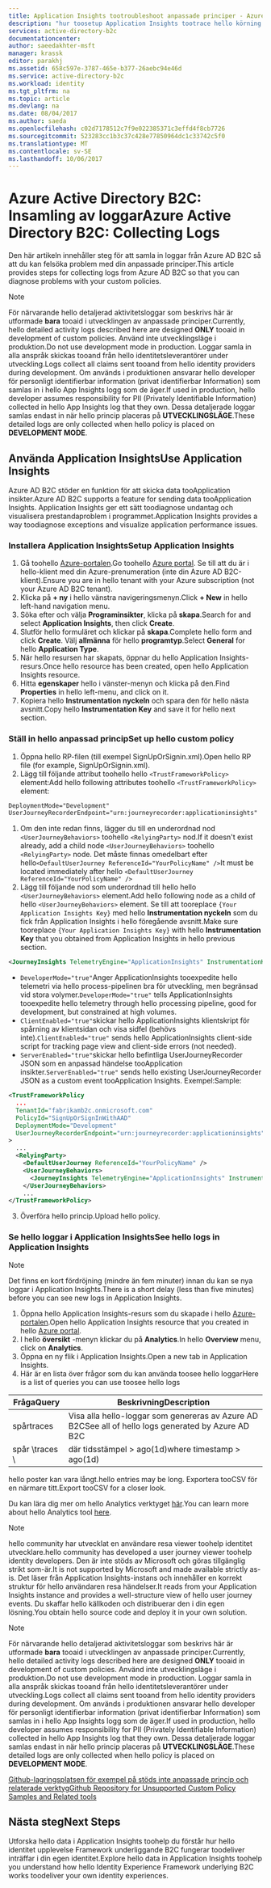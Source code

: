 ```yaml
---
title: Application Insights tootroubleshoot anpassade principer - Azure AD B2C | Microsoft Docs
description: "hur toosetup Application Insights tootrace hello körning av anpassade principer"
services: active-directory-b2c
documentationcenter: 
author: saeedakhter-msft
manager: krassk
editor: parakhj
ms.assetid: 658c597e-3787-465e-b377-26aebc94e46d
ms.service: active-directory-b2c
ms.workload: identity
ms.tgt_pltfrm: na
ms.topic: article
ms.devlang: na
ms.date: 08/04/2017
ms.author: saeda
ms.openlocfilehash: c02d7178512c7f9e022385371c3effd4f8cb7726
ms.sourcegitcommit: 523283cc1b3c37c428e77850964dc1c33742c5f0
ms.translationtype: MT
ms.contentlocale: sv-SE
ms.lasthandoff: 10/06/2017
---
```

# <a name="azure-active-directory-b2c-collecting-logs"></a><span data-ttu-id="41e83-103">Azure Active Directory B2C: Insamling av loggar</span><span class="sxs-lookup"><span data-stu-id="41e83-103">Azure Active Directory B2C: Collecting Logs</span></span>

<span data-ttu-id="41e83-104">Den här artikeln innehåller steg för att samla in loggar från Azure AD B2C så att du kan felsöka problem med din anpassade principer.</span><span class="sxs-lookup"><span data-stu-id="41e83-104">This article provides steps for collecting logs from Azure AD B2C so that you can diagnose problems with your custom policies.</span></span>

>[!NOTE]
><span data-ttu-id="41e83-105">För närvarande hello detaljerad aktivitetsloggar som beskrivs här är utformade **bara** tooaid i utvecklingen av anpassade principer.</span><span class="sxs-lookup"><span data-stu-id="41e83-105">Currently, hello detailed activity logs described here are designed **ONLY** tooaid in development of custom policies.</span></span> <span data-ttu-id="41e83-106">Använd inte utvecklingsläge i produktion.</span><span class="sxs-lookup"><span data-stu-id="41e83-106">Do not use development mode  in production.</span></span>  <span data-ttu-id="41e83-107">Loggar samla in alla anspråk skickas tooand från hello identitetsleverantörer under utveckling.</span><span class="sxs-lookup"><span data-stu-id="41e83-107">Logs collect all claims sent tooand from hello identity providers during development.</span></span>  <span data-ttu-id="41e83-108">Om används i produktionen ansvarar hello developer för personligt identifierbar information (privat identifierbar Information) som samlas in i hello App Insights logg som de äger.</span><span class="sxs-lookup"><span data-stu-id="41e83-108">If used in production, hello developer assumes responsibility for PII (Privately Identifiable Information) collected in hello App Insights log that they own.</span></span>  <span data-ttu-id="41e83-109">Dessa detaljerade loggar samlas endast in när hello princip placeras på **UTVECKLINGSLÄGE**.</span><span class="sxs-lookup"><span data-stu-id="41e83-109">These detailed logs are only collected when hello policy is placed on **DEVELOPMENT MODE**.</span></span>


## <a name="use-application-insights"></a><span data-ttu-id="41e83-110">Använda Application Insights</span><span class="sxs-lookup"><span data-stu-id="41e83-110">Use Application Insights</span></span>

<span data-ttu-id="41e83-111">Azure AD B2C stöder en funktion för att skicka data tooApplication insikter.</span><span class="sxs-lookup"><span data-stu-id="41e83-111">Azure AD B2C supports a feature for sending data tooApplication Insights.</span></span>  <span data-ttu-id="41e83-112">Application Insights ger ett sätt toodiagnose undantag och visualisera prestandaproblem i programmet.</span><span class="sxs-lookup"><span data-stu-id="41e83-112">Application Insights provides a way toodiagnose exceptions and visualize application performance issues.</span></span>

### <a name="setup-application-insights"></a><span data-ttu-id="41e83-113">Installera Application Insights</span><span class="sxs-lookup"><span data-stu-id="41e83-113">Setup Application Insights</span></span>

1. <span data-ttu-id="41e83-114">Gå toohello [Azure-portalen](https://portal.azure.com).</span><span class="sxs-lookup"><span data-stu-id="41e83-114">Go toohello [Azure portal](https://portal.azure.com).</span></span> <span data-ttu-id="41e83-115">Se till att du är i hello-klient med din Azure-prenumeration (inte din Azure AD B2C-klient).</span><span class="sxs-lookup"><span data-stu-id="41e83-115">Ensure you are in hello tenant with your Azure subscription (not your Azure AD B2C tenant).</span></span>
1. <span data-ttu-id="41e83-116">Klicka på **+ ny** i hello vänstra navigeringsmenyn.</span><span class="sxs-lookup"><span data-stu-id="41e83-116">Click **+ New** in hello left-hand navigation menu.</span></span>
1. <span data-ttu-id="41e83-117">Söka efter och välja **Programinsikter**, klicka på **skapa**.</span><span class="sxs-lookup"><span data-stu-id="41e83-117">Search for and select **Application Insights**, then click **Create**.</span></span>
1. <span data-ttu-id="41e83-118">Slutför hello formuläret och klickar på **skapa**.</span><span class="sxs-lookup"><span data-stu-id="41e83-118">Complete hello form and click **Create**.</span></span> <span data-ttu-id="41e83-119">Välj **allmänna** för hello **programtyp**.</span><span class="sxs-lookup"><span data-stu-id="41e83-119">Select **General** for hello **Application Type**.</span></span>
1. <span data-ttu-id="41e83-120">När hello resursen har skapats, öppnar du hello Application Insights-resurs.</span><span class="sxs-lookup"><span data-stu-id="41e83-120">Once hello resource has been created, open hello Application Insights resource.</span></span>
1. <span data-ttu-id="41e83-121">Hitta **egenskaper** hello i vänster-menyn och klicka på den.</span><span class="sxs-lookup"><span data-stu-id="41e83-121">Find **Properties** in hello left-menu, and click on it.</span></span>
1. <span data-ttu-id="41e83-122">Kopiera hello **Instrumentation nyckeln** och spara den för hello nästa avsnitt.</span><span class="sxs-lookup"><span data-stu-id="41e83-122">Copy hello **Instrumentation Key** and save it for hello next section.</span></span>

### <a name="set-up-hello-custom-policy"></a><span data-ttu-id="41e83-123">Ställ in hello anpassad princip</span><span class="sxs-lookup"><span data-stu-id="41e83-123">Set up hello custom policy</span></span>

1. <span data-ttu-id="41e83-124">Öppna hello RP-filen (till exempel SignUpOrSignin.xml).</span><span class="sxs-lookup"><span data-stu-id="41e83-124">Open hello RP file (for example, SignUpOrSignin.xml).</span></span>
1. <span data-ttu-id="41e83-125">Lägg till följande attribut toohello hello `<TrustFrameworkPolicy>` element:</span><span class="sxs-lookup"><span data-stu-id="41e83-125">Add hello following attributes toohello `<TrustFrameworkPolicy>` element:</span></span>

  ```XML
  DeploymentMode="Development"
  UserJourneyRecorderEndpoint="urn:journeyrecorder:applicationinsights"
  ```

1. <span data-ttu-id="41e83-126">Om den inte redan finns, lägger du till en underordnad nod `<UserJourneyBehaviors>` toohello `<RelyingParty>` nod.</span><span class="sxs-lookup"><span data-stu-id="41e83-126">If it doesn't exist already, add a child node `<UserJourneyBehaviors>` toohello `<RelyingParty>` node.</span></span> <span data-ttu-id="41e83-127">Det måste finnas omedelbart efter hello`<DefaultUserJourney ReferenceId="YourPolicyName" />`</span><span class="sxs-lookup"><span data-stu-id="41e83-127">It must be located immediately after hello `<DefaultUserJourney ReferenceId="YourPolicyName" />`</span></span>
2. <span data-ttu-id="41e83-128">Lägg till följande nod som underordnad till hello hello `<UserJourneyBehaviors>` element.</span><span class="sxs-lookup"><span data-stu-id="41e83-128">Add hello following node as a child of hello `<UserJourneyBehaviors>` element.</span></span> <span data-ttu-id="41e83-129">Se till att tooreplace `{Your Application Insights Key}` med hello **Instrumentation nyckeln** som du fick från Application Insights i hello föregående avsnitt.</span><span class="sxs-lookup"><span data-stu-id="41e83-129">Make sure tooreplace `{Your Application Insights Key}` with hello **Instrumentation Key** that you obtained from Application Insights in hello previous section.</span></span>

  ```XML
  <JourneyInsights TelemetryEngine="ApplicationInsights" InstrumentationKey="{Your Application Insights Key}" DeveloperMode="true" ClientEnabled="false" ServerEnabled="true" TelemetryVersion="1.0.0" />
  ```

  * <span data-ttu-id="41e83-130">`DeveloperMode="true"`Anger ApplicationInsights tooexpedite hello telemetri via hello process-pipelinen bra för utveckling, men begränsad vid stora volymer.</span><span class="sxs-lookup"><span data-stu-id="41e83-130">`DeveloperMode="true"` tells ApplicationInsights tooexpedite hello telemetry through hello processing pipeline, good for development, but constrained at high volumes.</span></span>
  * <span data-ttu-id="41e83-131">`ClientEnabled="true"`skickar hello ApplicationInsights klientskript för spårning av klientsidan och visa sidfel (behövs inte).</span><span class="sxs-lookup"><span data-stu-id="41e83-131">`ClientEnabled="true"` sends hello ApplicationInsights client-side script for tracking page view and client-side errors (not needed).</span></span>
  * <span data-ttu-id="41e83-132">`ServerEnabled="true"`skickar hello befintliga UserJourneyRecorder JSON som en anpassad händelse tooApplication insikter.</span><span class="sxs-lookup"><span data-stu-id="41e83-132">`ServerEnabled="true"` sends hello existing UserJourneyRecorder JSON as a custom event tooApplication Insights.</span></span>
<span data-ttu-id="41e83-133">Exempel:</span><span class="sxs-lookup"><span data-stu-id="41e83-133">Sample:</span></span>

  ```XML
  <TrustFrameworkPolicy
    ...
    TenantId="fabrikamb2c.onmicrosoft.com"
    PolicyId="SignUpOrSignInWithAAD"
    DeploymentMode="Development"
    UserJourneyRecorderEndpoint="urn:journeyrecorder:applicationinsights"
  >
    ...
    <RelyingParty>
      <DefaultUserJourney ReferenceId="YourPolicyName" />
      <UserJourneyBehaviors>
        <JourneyInsights TelemetryEngine="ApplicationInsights" InstrumentationKey="{Your Application Insights Key}" DeveloperMode="true" ClientEnabled="false" ServerEnabled="true" TelemetryVersion="1.0.0" />
      </UserJourneyBehaviors>
      ...
  </TrustFrameworkPolicy>
  ```

3. <span data-ttu-id="41e83-134">Överföra hello princip.</span><span class="sxs-lookup"><span data-stu-id="41e83-134">Upload hello policy.</span></span>

### <a name="see-hello-logs-in-application-insights"></a><span data-ttu-id="41e83-135">Se hello loggar i Application Insights</span><span class="sxs-lookup"><span data-stu-id="41e83-135">See hello logs in Application Insights</span></span>

>[!NOTE]
> <span data-ttu-id="41e83-136">Det finns en kort fördröjning (mindre än fem minuter) innan du kan se nya loggar i Application Insights.</span><span class="sxs-lookup"><span data-stu-id="41e83-136">There is a short delay (less than five minutes) before you can see new logs in Application Insights.</span></span>

1. <span data-ttu-id="41e83-137">Öppna hello Application Insights-resurs som du skapade i hello [Azure-portalen](https://portal.azure.com).</span><span class="sxs-lookup"><span data-stu-id="41e83-137">Open hello Application Insights resource that you created in hello [Azure portal](https://portal.azure.com).</span></span>
1. <span data-ttu-id="41e83-138">I hello **översikt** -menyn klickar du på **Analytics**.</span><span class="sxs-lookup"><span data-stu-id="41e83-138">In hello **Overview** menu, click on **Analytics**.</span></span>
1. <span data-ttu-id="41e83-139">Öppna en ny flik i Application Insights.</span><span class="sxs-lookup"><span data-stu-id="41e83-139">Open a new tab in Application Insights.</span></span>
1. <span data-ttu-id="41e83-140">Här är en lista över frågor som du kan använda toosee hello loggar</span><span class="sxs-lookup"><span data-stu-id="41e83-140">Here is a list of queries you can use toosee hello logs</span></span>

| <span data-ttu-id="41e83-141">Fråga</span><span class="sxs-lookup"><span data-stu-id="41e83-141">Query</span></span> | <span data-ttu-id="41e83-142">Beskrivning</span><span class="sxs-lookup"><span data-stu-id="41e83-142">Description</span></span> |
|---------------------|--------------------|
<span data-ttu-id="41e83-143">spår</span><span class="sxs-lookup"><span data-stu-id="41e83-143">traces</span></span> | <span data-ttu-id="41e83-144">Visa alla hello-loggar som genereras av Azure AD B2C</span><span class="sxs-lookup"><span data-stu-id="41e83-144">See all of hello logs generated by Azure AD B2C</span></span> |
<span data-ttu-id="41e83-145">spår \\</span><span class="sxs-lookup"><span data-stu-id="41e83-145">traces \\</span></span>| <span data-ttu-id="41e83-146">där tidsstämpel > ago(1d)</span><span class="sxs-lookup"><span data-stu-id="41e83-146">where timestamp > ago(1d)</span></span> | <span data-ttu-id="41e83-147">Visa alla hello-loggar som genereras av Azure AD B2C för hello sista dagen</span><span class="sxs-lookup"><span data-stu-id="41e83-147">See all of hello logs generated by Azure AD B2C for hello last day</span></span>

<span data-ttu-id="41e83-148">hello poster kan vara långt.</span><span class="sxs-lookup"><span data-stu-id="41e83-148">hello entries may be long.</span></span>  <span data-ttu-id="41e83-149">Exportera tooCSV för en närmare titt.</span><span class="sxs-lookup"><span data-stu-id="41e83-149">Export tooCSV for a closer look.</span></span>

<span data-ttu-id="41e83-150">Du kan lära dig mer om hello Analytics verktyget [här](https://docs.microsoft.com/azure/application-insights/app-insights-analytics).</span><span class="sxs-lookup"><span data-stu-id="41e83-150">You can learn more about hello Analytics tool [here](https://docs.microsoft.com/azure/application-insights/app-insights-analytics).</span></span>

>[!NOTE]
><span data-ttu-id="41e83-151">hello community har utvecklat en användare resa viewer toohelp identitet utvecklare.</span><span class="sxs-lookup"><span data-stu-id="41e83-151">hello community has developed a user journey viewer toohelp identity developers.</span></span>  <span data-ttu-id="41e83-152">Den är inte stöds av Microsoft och göras tillgänglig strikt som-är.</span><span class="sxs-lookup"><span data-stu-id="41e83-152">It is not supported by Microsoft and made available strictly as-is.</span></span>  <span data-ttu-id="41e83-153">Det läser från Application Insights-instans och innehåller en korrekt struktur för hello användaren resa händelser.</span><span class="sxs-lookup"><span data-stu-id="41e83-153">It reads from your Application Insights instance and provides a well-structure view of hello user journey events.</span></span>  <span data-ttu-id="41e83-154">Du skaffar hello källkoden och distribuerar den i din egen lösning.</span><span class="sxs-lookup"><span data-stu-id="41e83-154">You obtain hello source code and deploy it in your own solution.</span></span>

>[!NOTE]
><span data-ttu-id="41e83-155">För närvarande hello detaljerad aktivitetsloggar som beskrivs här är utformade **bara** tooaid i utvecklingen av anpassade principer.</span><span class="sxs-lookup"><span data-stu-id="41e83-155">Currently, hello detailed activity logs described here are designed **ONLY** tooaid in development of custom policies.</span></span> <span data-ttu-id="41e83-156">Använd inte utvecklingsläge i produktion.</span><span class="sxs-lookup"><span data-stu-id="41e83-156">Do not use development mode in production.</span></span>  <span data-ttu-id="41e83-157">Loggar samla in alla anspråk skickas tooand från hello identitetsleverantörer under utveckling.</span><span class="sxs-lookup"><span data-stu-id="41e83-157">Logs collect all claims sent tooand from hello identity providers during development.</span></span>  <span data-ttu-id="41e83-158">Om används i produktionen ansvarar hello developer för personligt identifierbar information (privat identifierbar Information) som samlas in i hello App Insights logg som de äger.</span><span class="sxs-lookup"><span data-stu-id="41e83-158">If used in production, hello developer assumes responsibility for PII (Privately Identifiable Information) collected in hello App Insights log that they own.</span></span>  <span data-ttu-id="41e83-159">Dessa detaljerade loggar samlas endast in när hello princip placeras på **UTVECKLINGSLÄGE**.</span><span class="sxs-lookup"><span data-stu-id="41e83-159">These detailed logs are only collected when hello policy is placed on **DEVELOPMENT MODE**.</span></span>

[<span data-ttu-id="41e83-160">Github-lagringsplatsen för exempel på stöds inte anpassade princip och relaterade verktyg</span><span class="sxs-lookup"><span data-stu-id="41e83-160">Github Repository for Unsupported Custom Policy Samples and Related tools</span></span>](https://github.com/Azure-Samples/active-directory-b2c-advanced-policies)



## <a name="next-steps"></a><span data-ttu-id="41e83-161">Nästa steg</span><span class="sxs-lookup"><span data-stu-id="41e83-161">Next Steps</span></span>

<span data-ttu-id="41e83-162">Utforska hello data i Application Insights toohelp du förstår hur hello identitet upplevelse Framework underliggande B2C fungerar toodeliver inträffar i din egen identitet.</span><span class="sxs-lookup"><span data-stu-id="41e83-162">Explore hello data in Application Insights toohelp you understand how hello Identity Experience Framework underlying B2C works toodeliver your own identity experiences.</span></span>
